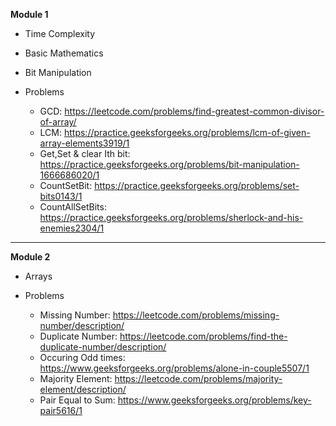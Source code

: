 **Module 1**

- Time Complexity
- Basic Mathematics
- Bit Manipulation

- Problems
    - GCD: https://leetcode.com/problems/find-greatest-common-divisor-of-array/
    - LCM: https://practice.geeksforgeeks.org/problems/lcm-of-given-array-elements3919/1
    - Get,Set & clear Ith bit: https://practice.geeksforgeeks.org/problems/bit-manipulation-1666686020/1
    - CountSetBit: https://practice.geeksforgeeks.org/problems/set-bits0143/1
    - CountAllSetBits: https://practice.geeksforgeeks.org/problems/sherlock-and-his-enemies2304/1



-----------------------------------------------------------------------------------------

**Module 2**

- Arrays

- Problems
     - Missing Number: https://leetcode.com/problems/missing-number/description/
     - Duplicate Number: https://leetcode.com/problems/find-the-duplicate-number/description/
     - Occuring Odd times: https://www.geeksforgeeks.org/problems/alone-in-couple5507/1
     - Majority Element: https://leetcode.com/problems/majority-element/description/
     - Pair Equal to Sum: https://www.geeksforgeeks.org/problems/key-pair5616/1 
